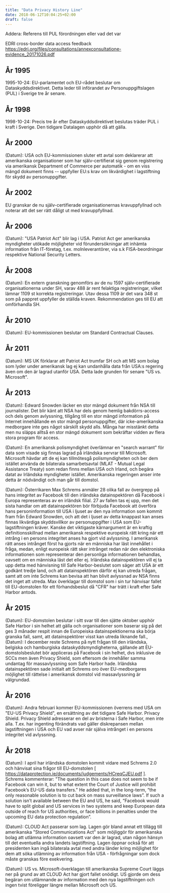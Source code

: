 ```yaml
---
title: "Data Privacy History Line"
date: 2018-06-12T10:04:25+02:00
draft: false
---
```


Addera: Referens till PUL förordningen eller vad det var

EDRI cross-border data access feedback https://edri.org/files/consultations/annexconsultatione-evidence_20171026.pdf 


<h2 class="content-heading"> År 1995 </h2>

1995-10-24: EU-parlamentet och EU-rådet beslutar om Dataskyddsdirektivet. Detta leder till införandet av Personuppgiftslagen (PUL) i Sverige tre år senare.



<h2 class="content-heading"> År 1998 </h2>

1998-10-24: Precis tre år efter Dataskyddsdirektivet beslutas träder PUL i kraft i Sverige. Den tidigare Datalagen upphör då att gälla.


<h2 class="content-heading"> År 2000 </h2>

(Datum): USA och EU-kommissionen sluter ett avtal som deklarerar att amerikanska organisationer som har själv-certifierat sig genom registrering via amerikansk Department of Commerce per automatik - om en viss mängd dokument finns -- uppfyller EU:s krav om likvärdighet i lagstiftning för skydd av personuppgifter.


<h2 class="content-heading"> År 2002 </h2>

EU granskar de nu själv-certifierade organisationernas kravuppfyllnad och noterar att det ser rätt dåligt ut med kravuppfyllnad.


<h2 class="content-heading"> År 2006 </h2>

(Datum): "USA Patriot Act" blir lag i USA. Patriot Act ger amerikanska myndigheter utökade möjligheter vid förundersökningar att inhämta information från IT-företag, t.ex. molnleverantörer, via s.k FISA-beordningar respektive National Security Letters.


<h2 class="content-heading"> År 2008 </h2>

(Datum): En extern granskning genomförs av de nu 1597 själv-certifierade organisationerna under SH, varav 488 är rent felaktiga registreringar, vilket lämnar 1109 st korrekta registreringar. Utav dessa 1109 är det vara 348 st som på pappret uppfyller de ställda kraven. Rekommendation ges till EU att omförhandla SH.


<h2 class="content-heading"> År 2010 </h2>

(Datum): EU-kommissionen beslutar om Standard Contractual Clauses.


<h2 class="content-heading"> År 2011 </h2>

(Datum): MS UK förklarar att Patriot Act trumfar SH och att MS som bolag som lyder under amerikansk lag ej kan undanhålla data från USA:s regering även om den är lagrad utanför USA. Detta lade grunden för senare "US vs. Microsoft".


<h2 class="content-heading"> År 2013 </h2>

(Datum): Edward Snowden läcker en stor mängd dokument från NSA till journalister. Det blir känt 
att NSA har dels genom hemlig bakdörrs-access och dels genom avlyssning, tillgång till en stor mängd information på Internet innehållande en stor mängd personuppgifter, där icke-amerikanska medborgare inte ges något särskilt skydd alls. Många har misstänkt detta men nu släpps alltså en stor mängd dokument som bekräftar vidden av flera stora program för access.

(Datum): En amerikansk polismyndighet överlämnar en "search warrant" för data som visade sig finnas lagrad på irländska servrar till Microsoft. Microsoft hävdar att de ej kan tillmötesgå polismyndigheten och ber dem istället använda de bilaterala samarbetsavtal (MLAT - Mutual Legal Assistance Treaty) som redan finns mellan USA och Irland, och begära datat av Irländska myndigheter istället. Amerikanska regeringen anser inte detta är nödvändigt och man går till domstol.

(Datum): Österrikaren Max Schrems anmäler 28 olika fall av övergrepp på hans integritet av Facebook till den irländska datainspektören då Facebook i Europa representeras av en irländsk filial. 27 av fallen tas ej upp, men det sista handlar om att datainspektören bör förbjuda Facebook att överföra hans personinformation till USA i ljuset av den nya information som kommit fram från Edward Snowden, och att det i ljuset av detta knappast kan anses finnas likvärdiga skyddsvillkor av personuppgifter i USA som EU-lagstiftningen kräver. Kanske det viktigaste kärnargument är en kraftig definitionsskillnad mellan amerikansk respektive europeisk rätt kring när ett intrång i en persons integritet anses ha gjort vid avlyssning.  I amerikansk rätt anses intrånget först ha gjorts när en människa har läst innehållet i fråga, medan, enligt europeisk rätt sker intrånget redan när den elektroniska informationen som representerar den personliga informationen behandlas, oavsett om en människa läst det eller ej. Irländska datainspektören vill ej ta upp detta med hänvisning till Safe Harbor-beslutet som säger att USA är ett godkänt tredje land, och att datainspektören därför ej kan utreda frågan, samt att om inte Schrems kan bevisa att han blivit avlyssnad av NSA finns det inget att utreda. Max överklagar till domstol som i sin tur hänvisar fallet till EU-domstolen för ett förhandsbeslut då "CFR" har trätt i kraft efter Safe Harbor antods.


<h2 class="content-heading"> År 2015 </h2>

(Datum): EU-domstolen beslutar i sitt svar till den sjätte oktober upphör Safe Harbor i sin helhet att gälla och organisationer som baserar sig på det ges 3 månader respit innan de Europeiska datainspektionerna ska börja granska fall, samt, att datainspektörer visst kan utreda liknande fall.,
(Datum): I december reste Schrems på nytt frågan till den irländska, belgiska och hamburgiska dataskyddsmyndigheterna, gällande att EU-domstolsbeslutet bör appliceras på Facebook i sin helhet, dvs inklusive de SCCs men även Privacy Shield, som eftersom de innehåller samma undantag för massavlyssning som Safe Harbor hade. Irländska datainspektören sade initialt att Schrems oro över EU-medborgares möjlighet till rättelse i amerikansk domstol vid massavlyssning är välgrundad.


<h2 class="content-heading"> År 2016 </h2>

(Datum): Andra februari kommer EU-kommissionen överrens med USA om "EU-US Privacy Shield", en ersättning av det tidigare Safe Harbor.
 Privacy Shield. Privacy Shield adresserar en del av bristerna i Safe Harbor, men inte alla. T.ex. har ingenting förändrats vad gäller diskrepansen mellan lagstiftningen i USA och EU vad avser när själva intrånget i en persons integritet vid avlyssning.


<h2 class="content-heading"> År 2018 </h2>

(Datum): I april har irländska domstolen kommit vidare med Schrems 2.0 och hänvisat sina frågor till EU-domstolen [ https://dataprotection.ie/documents/judgements/HCreqCJEU.pdf ].  Schrems kommenterar:
     "The question in this case does not seem to be if Facebook can win it, but to what extent the Court of Justice will prohibit Facebook’s EU-US data transfers."
     He added that, in the long-term, “the only reasonable solution is to cut back on mass surveillance laws”.
     If such a solution isn’t available between the EU and US, he said, “Facebook would have to split global and US services in two systems and keep European data outside of reach for US authorities, or face billions in penalties under the upcoming EU data protection regulation”.


(Datum): CLOUD Act passerar som lag. Lagen gör bland annat ett tillägg till amerikanska "Stored Communications Act" som möjliggör för amerikanska bolag att utlämna information oavsett var den är lagrad, utan någon hänsyn till det eventuella andra landets lagstiftning. Lagen öppnar också för att presidenten kan ingå bilaterala avtal med andra länder kring möjlighet för dem att söka utlämning av information från USA - förfrågningar som dock måste granskas före exekvering.

(Datum): US vs. Microsoft-överklagan till amerikanska Supreme Court läggs ner på grund av att CLOUD Act har gjort fallet onödigt. US gjorde om dess begäran om utlämnande av information med den nya lagstiftningen och ingen tvist föreligger längre mellan Microsoft och US.